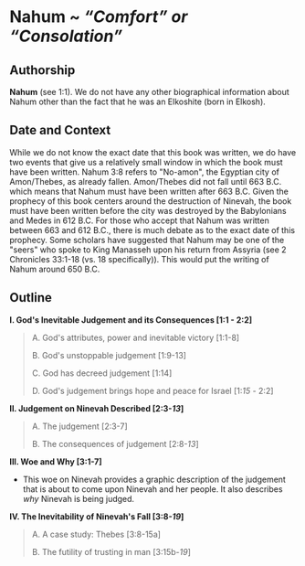 # Nahum ~ *“Comfort” or “Consolation”*

## Authorship
**Nahum** (see 1:1).  We do not have any other biographical information about Nahum other than the fact that he was an Elkoshite (born in Elkosh).

## Date and Context
While we do not know the exact date that this book was written, we do have two events that give us a relatively small window in which the book must have been written.  Nahum 3:8 refers to "No-amon", the Egyptian city of Amon/Thebes, as already fallen.  Amon/Thebes did not fall until 663 B.C. which means that Nahum must have been written after 663 B.C.  Given the prophecy of this book centers around the destruction of Ninevah, the book must have been written before the city was destroyed by the Babylonians and Medes in 612 B.C.  For those who accept that Nahum was written between 663 and 612 B.C., there is much debate as to the exact date of this prophecy.  Some scholars have suggested that Nahum may be one of the "seers" who spoke to King Manasseh upon his return from Assyria (see 2 Chronicles 33:1-18 (vs. 18 specifically)).  This would put the writing of Nahum around 650 B.C.

## Outline
**I. God's Inevitable Judgement and its Consequences  [1:1 - 2:2]**

  > A. God's attributes, power and inevitable victory  [1:1-8]
  > 
  > B. God's unstoppable judgement  [1:9-13]
  > 
  > C. God has decreed judgement  [1:14]
  > 
  > D. God's judgement brings hope and peace for Israel  [1:*15* - 2:2]

**II. Judgement on Ninevah Described  [2:3-*13*]**

  > A. The judgement  [2:3-7]
  > 
  > B. The consequences of judgement  [2:8-*13*]

**III. Woe and Why  [3:1-7]**
  - This woe on Ninevah provides a graphic description of the judgement that is about to come upon Ninevah and her people.  It also describes *why* Ninevah is being judged.

**IV. The Inevitability of Ninevah's Fall [3:8-*19*]**

  > A. A case study: Thebes  [3:8-15a]
  > 
  > B. The futility of trusting in man  [3:15b-*19*]
